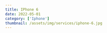 ```yaml
---
title: IPhone 6
date: 2022-05-01
category: ['Iphone']
thumbnail: /assets/img/services/iphone-6.jpg
---
```

